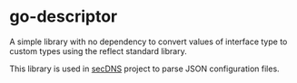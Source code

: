 # go-descriptor

A simple library with no dependency to convert values of interface type to custom types using the reflect standard library.

This library is used in [secDNS](https://github.com/zhouchenh/secDNS) project to parse JSON configuration files.
